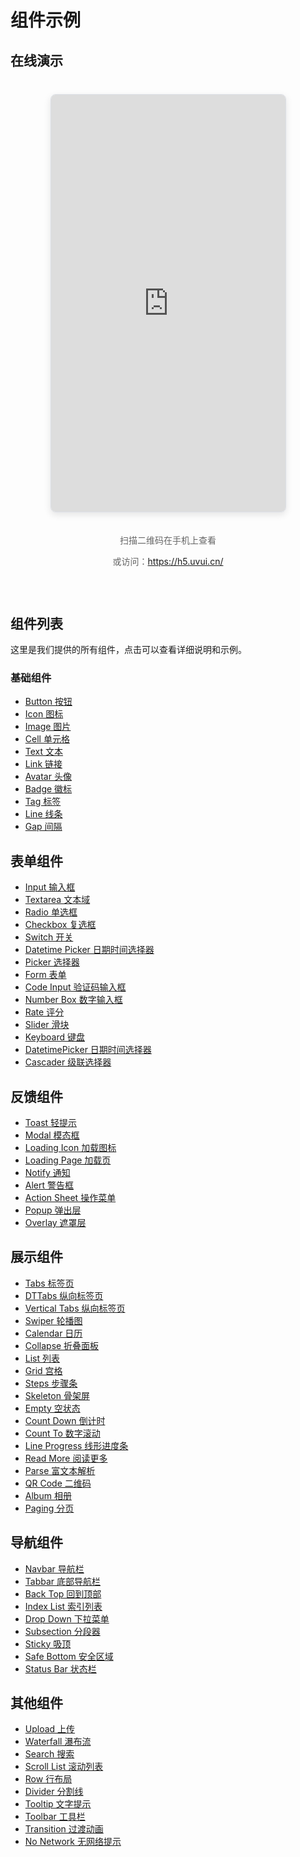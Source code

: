# 组件示例

## 在线演示

<div class="demo-container">
  <div class="demo-preview">
    <iframe 
      src="https://h5.uvui.cn/"
      frameborder="0"
      style="width: 375px; height: 667px;"
    ></iframe>
  </div>
  <div class="demo-qrcode">
    <div class="qrcode-text">
      <p>扫描二维码在手机上查看</p>
      <p>或访问：<a href="https://h5.uvui.cn/" target="_blank">https://h5.uvui.cn/</a></p>
    </div>
  </div>
</div>

## 组件列表

这里是我们提供的所有组件，点击可以查看详细说明和示例。

### 基础组件
- [Button 按钮](/components/uv-button.html)
- [Icon 图标](/components/uv-icon.html)
- [Image 图片](/components/uv-image.html)
- [Cell 单元格](./uv-cell.md)
- [Text 文本](./uv-text.md)
- [Link 链接](./uv-link.md)
- [Avatar 头像](./uv-avatar.md)
- [Badge 徽标](./uv-badge.md)
- [Tag 标签](./uv-tags.md)
- [Line 线条](./uv-line.md)
- [Gap 间隔](./uv-gap.md)

## 表单组件

- [Input 输入框](./uv-input.md)
- [Textarea 文本域](./uv-textarea.md)
- [Radio 单选框](./uv-radio.md)
- [Checkbox 复选框](./uv-checkbox.md)
- [Switch 开关](./uv-switch.md)
- [Datetime Picker 日期时间选择器](./uv-datetime-picker.md)
- [Picker 选择器](./uv-picker.md)
- [Form 表单](./uv-form.md)
- [Code Input 验证码输入框](./uv-code-input.md)
- [Number Box 数字输入框](./uv-number-box.md)
- [Rate 评分](./uv-rate.md)
- [Slider 滑块](./uv-slider.md)
- [Keyboard 键盘](./uv-keyboard.md)
- [DatetimePicker 日期时间选择器](./dt-datetime-picker.md)
- [Cascader 级联选择器](./dt-cascader.md)

## 反馈组件

- [Toast 轻提示](./uv-toast.md)
- [Modal 模态框](./uv-modal.md)
- [Loading Icon 加载图标](./uv-loading-icon.md)
- [Loading Page 加载页](./uv-loading-page.md)
- [Notify 通知](./uv-notify.md)
- [Alert 警告框](./uv-alert.md)
- [Action Sheet 操作菜单](./uv-action-sheet.md)
- [Popup 弹出层](./uv-popup.md)
- [Overlay 遮罩层](./uv-overlay.md)

## 展示组件

- [Tabs 标签页](./uv-tabs.md)
- [DTTabs 纵向标签页](./dt-tabs.md)
- [Vertical Tabs 纵向标签页](./uv-vtabs.md)
- [Swiper 轮播图](./uv-swiper.md)
- [Calendar 日历](./uv-calendar.md)
- [Collapse 折叠面板](./uv-collapse.md)
- [List 列表](./uv-list.md)
- [Grid 宫格](./uv-grid.md)
- [Steps 步骤条](./uv-steps.md)
- [Skeleton 骨架屏](./uv-skeleton.md)
- [Empty 空状态](./uv-empty.md)
- [Count Down 倒计时](./uv-count-down.md)
- [Count To 数字滚动](./uv-count-to.md)
- [Line Progress 线形进度条](./uv-line-progress.md)
- [Read More 阅读更多](./uv-read-more.md)
- [Parse 富文本解析](./uv-parse.md)
- [QR Code 二维码](./uv-qrcode.md)
- [Album 相册](./uv-album.md)
- [Paging 分页](./dt-paging.md)

## 导航组件

- [Navbar 导航栏](./uv-navbar.md)
- [Tabbar 底部导航栏](./uv-tabbar.md)
- [Back Top 回到顶部](./uv-back-top.md)
- [Index List 索引列表](./uv-index-list.md)
- [Drop Down 下拉菜单](./uv-drop-down.md)
- [Subsection 分段器](./uv-subsection.md)
- [Sticky 吸顶](./uv-sticky.md)
- [Safe Bottom 安全区域](./uv-safe-bottom.md)
- [Status Bar 状态栏](./uv-status-bar.md)

## 其他组件

- [Upload 上传](./uv-upload.md)
- [Waterfall 瀑布流](./uv-waterfall.md)
- [Search 搜索](./uv-search.md)
- [Scroll List 滚动列表](./uv-scroll-list.md)
- [Row 行布局](./uv-row.md)
- [Divider 分割线](./uv-divider.md)
- [Tooltip 文字提示](./uv-tooltip.md)
- [Toolbar 工具栏](./uv-toolbar.md)
- [Transition 过渡动画](./uv-transition.md)
- [No Network 无网络提示](./uv-no-network.md)

<style>
.demo-container {
  display: flex;
  justify-content: space-around;
  align-items: flex-start;
  margin: 40px 0;
  flex-wrap: wrap;
}

.demo-preview {
  border: 1px solid #dcdfe6;
  border-radius: 8px;
  background: #fff;
  box-shadow: 0 4px 12px rgba(0,0,0,0.1);
  overflow: hidden;
}

.demo-qrcode {
  text-align: center;
  margin: 20px;
}

.demo-qrcode img {
  width: 180px;
  height: 180px;
  margin-bottom: 10px;
}

.demo-qrcode p {
  font-size: 14px;
  color: #666;
}

@media screen and (max-width: 768px) {
  .demo-preview {
    transform: scale(0.8);
    transform-origin: top center;
  }
}
</style> 